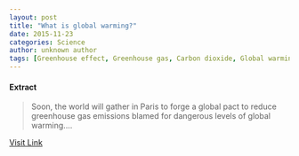 ```yaml
---
layout: post
title: "What is global warming?"
date: 2015-11-23
categories: Science
author: unknown author
tags: [Greenhouse effect, Greenhouse gas, Carbon dioxide, Global warming, Human impact on the environment, Environmental science, Climate change, Global environmental issues, Natural environment, Atmospheric sciences, Meteorology, Future problems, Earth sciences, Applied and interdisciplinary physics, Nature, Climatology, Physical geography]
---
```





#### Extract
>Soon, the world will gather in Paris to forge a global pact to reduce greenhouse gas emissions blamed for dangerous levels of global warming....



[Visit Link](http://phys.org/news/2015-11-global_1.html)


